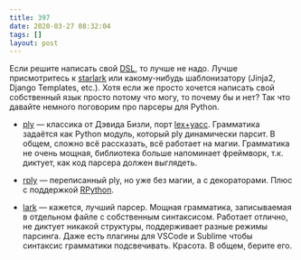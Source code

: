 ```yaml
---
title: 397
date: 2020-03-27 08:32:04
tags: []
layout: post
---
```


Если решите написать свой [DSL](https://en.wikipedia.org/wiki/Domain-specific_language), то лучше не надо. Лучше присмотритесь к [starlark](https://t.me/itgram_channel/264) или какому-нибудь шаблонизатору (Jinja2, Django Templates, etc.). Хотя если же просто хочется написать свой собственный язык просто потому что могу, то почему бы и нет? Так что давайте немного поговорим про парсеры для Python.

+ [ply](https://github.com/dabeaz/ply) — классика от Дэвида Бизли, порт [lex+yacc](http://dinosaur.compilertools.net/). Грамматика задаётся как Python модуль, который ply динамически парсит. В общем, сложно всё рассказать, всё работает на магии. Грамматика не очень мощная, библиотека больше напоминает фреймворк, т.к. диктует, как код парсера должен выглядеть.

+ [rply](https://rply.readthedocs.io/en/latest/) — переписанный ply, но уже без магии, а с декораторами. Плюс с поддержкой [RPython](https://t.me/itgram_channel/97).

+ [lark](https://github.com/lark-parser/lark) — кажется, лучший парсер. Мощная грамматика, записываемая в отдельном файле с собственным синтаксисом. Работает отлично, не диктует никакой структуры, поддерживает разные режимы парсинга. Даже есть плагины для VSCode и Sublime чтобы синтаксис грамматики подсвечивать. Красота. В общем, берите его.
